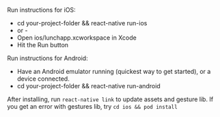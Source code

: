 Run instructions for iOS:
  - cd your-project-folder && react-native run-ios
  - or -
  - Open ios/lunchapp.xcworkspace in Xcode
  - Hit the Run button

Run instructions for Android:
  - Have an Android emulator running (quickest way to get started), or a device connected.
  - cd your-project-folder && react-native run-android

After installing, run `react-native link` to update assets and gesture lib.
If you get an error with gestures lib, try `cd ios && pod install`